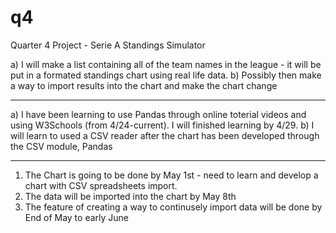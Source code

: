 # q4
Quarter 4 Project - Serie A Standings Simulator



a) I will make a list containing all of the team names in the league - it will be put in a formated standings chart using real life data. 
b) Possibly then make a way to import results into the chart and make the chart change

---

a) I have been learning to use Pandas through online toterial videos and using W3Schools (from 4/24-current). I will finished learning by 4/29. 
b) I will learn to used a CSV reader after the chart has been developed through the CSV module, Pandas

---

1. The Chart is going to be done by May 1st - need to learn and develop a chart with CSV spreadsheets import.
2. The data will be imported into the chart by May 8th
3. The feature of creating a way to continusely import data will be done by End of May to early June



